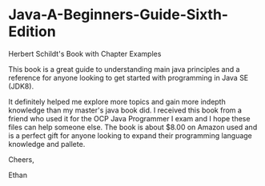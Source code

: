 # Java-A-Beginners-Guide-Sixth-Edition
Herbert Schildt's Book with Chapter Examples

This book is a great guide to understanding main java principles and a reference for anyone looking to get started with programming in Java SE (JDK8).

It definitely helped me explore more topics and gain more indepth knowledge than my master's java book did. I received this book from a friend who used it for the OCP Java Programmer I exam and I hope these files can help someone else. The book is about $8.00 on Amazon used and is a perfect gift for anyone looking to expand their programming language knowledge and pallete.

Cheers,

Ethan
